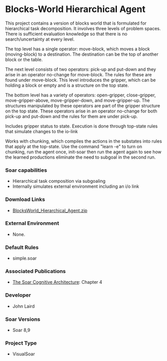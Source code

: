 # Blocks-World Hierarchical Agent #
This project contains a version of blocks world that is formulated for hierarchical task decomposition.  It involves three levels of problem spaces. There is sufficient evaluation knowledge so that there is no search/uncertainty at every level.

The top level has a single operator: move-block, which moves a block (moving-block) to a destination.  The destination can be the top of another block or the table.

The next level consists of two operators: pick-up and put-down and they arise in an operator  no-change for move-block. The rules for these are found under move-block. This level  introduces the gripper, which can be holding a block or empty and is a structure on the top state.

The bottom level has a variety of operators: open-gripper, close-gripper, move-gripper-above, move-gripper-down, and move-gripper-up. The structures manipulated by these operators are part  of the gripper structure on the top state. These operators arise in an operator no-change for  both pick-up and put-down and the rules for them are under pick-up.

Includes gripper status to state.  Execution is done through top-state rules that simulate changes to the io-link

Works with chunking, which compiles the actions in the substates into rules that apply at the top-state.  Use the command "learn -e" to turn on chunking, run the agent once, init-soar  then run the agent again to see how the learned productions eliminate the need to subgoal in the second run.

### Soar capabilities ###
  * Hierarchical task composition via subgoaling
  * Internally simulates external environment including an i/o link

### Download Links ###
  * [BlocksWorld\_Hierarchical\_Agent.zip](http://web.eecs.umich.edu/~soar/downloads/Agents/BlocksWorld_Hierarchical_Agent.zip)

### External Environment ###
  * None.

### Default Rules ###
  * simple.soar

### Associated Publications ###
  * [The Soar Cognitive Architecture](http://mitpress.mit.edu/catalog/item/default.asp?ttype=2&tid=12784): Chapter 4

### Developer ###
  * John Laird

### Soar Versions ###
  * Soar 8,9

### Project Type ###
  * VisualSoar